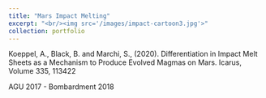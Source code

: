 ```yaml
---
title: "Mars Impact Melting"
excerpt: "<br/><img src='/images/impact-cartoon3.jpg'>"
collection: portfolio
---
```


Koeppel, A., Black, B. and Marchi, S., (2020). Differentiation in Impact Melt Sheets as a Mechanism to Produce Evolved Magmas on Mars. Icarus, Volume 335, 113422

AGU 2017 - Bombardment 2018
